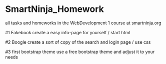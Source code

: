 # SmartNinja_Homework
all tasks and homeworks in the WebDevelopment 1 course at smartninja.org

#1 Fakebook
  create a easy info-page for yourself / start html

#2 Boogle
  create a sort of copy of the search and login page / use css

#3 first bootstrap theme
  use a free bootstrap theme and adjust it to your needs
